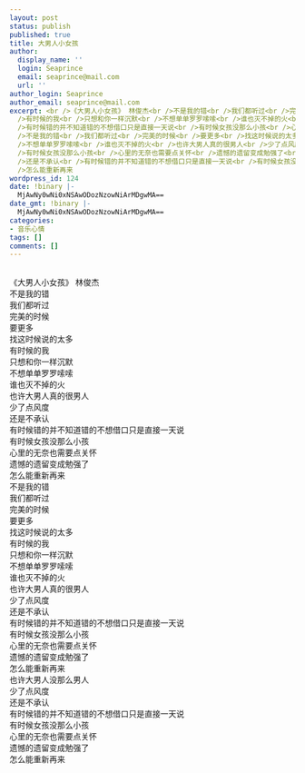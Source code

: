 ```yaml
---
layout: post
status: publish
published: true
title: 大男人小女孩
author:
  display_name: ''
  login: Seaprince
  email: seaprince@mail.com
  url: ''
author_login: Seaprince
author_email: seaprince@mail.com
excerpt: <br />《大男人小女孩》 林俊杰<br />不是我的错<br />我们都听过<br />完美的时候<br />要更多<br />找这时候说的太多<br
  />有时候的我<br />只想和你一样沉默<br />不想单单罗罗嗦嗦<br />谁也灭不掉的火<br />也许大男人真的很男人<br />少了点风度<br />还是不承认<br
  />有时候错的并不知道错的不想借口只是直接一天说<br />有时候女孩没那么小孩<br />心里的无奈也需要点关怀<br />遗憾的遗留变成勉强了<br />怎么能重新再来<br
  />不是我的错<br />我们都听过<br />完美的时候<br />要更多<br />找这时候说的太多<br />有时候的我<br />只想和你一样沉默<br
  />不想单单罗罗嗦嗦<br />谁也灭不掉的火<br />也许大男人真的很男人<br />少了点风度<br />还是不承认<br />有时候错的并不知道错的不想借口只是直接一天说<br
  />有时候女孩没那么小孩<br />心里的无奈也需要点关怀<br />遗憾的遗留变成勉强了<br />怎么能重新再来<br />也许大男人没那么男人<br />少了点风度<br
  />还是不承认<br />有时候错的并不知道错的不想借口只是直接一天说<br />有时候女孩没那么小孩<br />心里的无奈也需要点关怀<br />遗憾的遗留变成勉强了<br
  />怎么能重新再来
wordpress_id: 124
date: !binary |-
  MjAwNy0wNi0xNSAwODozNzowNiArMDgwMA==
date_gmt: !binary |-
  MjAwNy0wNi0xNSAwODozNzowNiArMDgwMA==
categories:
- 音乐心情
tags: []
comments: []
---
```

<p><br &#47;>《大男人小女孩》 林俊杰<br &#47;>不是我的错<br &#47;>我们都听过<br &#47;>完美的时候<br &#47;>要更多<br &#47;>找这时候说的太多<br &#47;>有时候的我<br &#47;>只想和你一样沉默<br &#47;>不想单单罗罗嗦嗦<br &#47;>谁也灭不掉的火<br &#47;>也许大男人真的很男人<br &#47;>少了点风度<br &#47;>还是不承认<br &#47;>有时候错的并不知道错的不想借口只是直接一天说<br &#47;>有时候女孩没那么小孩<br &#47;>心里的无奈也需要点关怀<br &#47;>遗憾的遗留变成勉强了<br &#47;>怎么能重新再来<br &#47;>不是我的错<br &#47;>我们都听过<br &#47;>完美的时候<br &#47;>要更多<br &#47;>找这时候说的太多<br &#47;>有时候的我<br &#47;>只想和你一样沉默<br &#47;>不想单单罗罗嗦嗦<br &#47;>谁也灭不掉的火<br &#47;>也许大男人真的很男人<br &#47;>少了点风度<br &#47;>还是不承认<br &#47;>有时候错的并不知道错的不想借口只是直接一天说<br &#47;>有时候女孩没那么小孩<br &#47;>心里的无奈也需要点关怀<br &#47;>遗憾的遗留变成勉强了<br &#47;>怎么能重新再来<br &#47;>也许大男人没那么男人<br &#47;>少了点风度<br &#47;>还是不承认<br &#47;>有时候错的并不知道错的不想借口只是直接一天说<br &#47;>有时候女孩没那么小孩<br &#47;>心里的无奈也需要点关怀<br &#47;>遗憾的遗留变成勉强了<br &#47;>怎么能重新再来</p>
